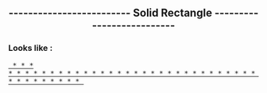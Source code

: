 
<h2 align="center" > -------------------------  Solid Rectangle  -------------------------- </h2>


### Looks like :


  <a target="_blank" href="tryit.asp?filename=trycss_text"><pre>
               * * * * * * * * * * * *
               * * * * * * * * * * * *
               * * * * * * * * * * * *
               * * * * * * * * * * * *
  </pre></a>
  
